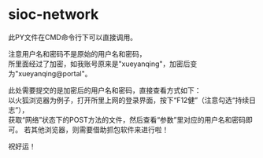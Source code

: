 # sioc-network
   
此PY文件在CMD命令行下可以直接调用。  

注意用户名和密码不是原始的用户名和密码，    
所里面经过了加密，如我账号原来是"xueyanqing"，加密后变为"xueyanqing@portal"。

此处需要提交的是加密后的用户名和密码，直接查看方式如下：   
以火狐浏览器为例子，打开所里上网的登录界面，按下“F12健”（注意勾选“持续日志”），   
获取“网络”状态下的POST方法的文件，然后查看“参数”里对应的用户名和密码即可。 
若其他浏览器，则需要借助抓包软件来进行啦！

祝好运！
   
